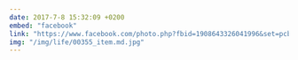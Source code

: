 ```yaml
---
date: 2017-7-8 15:32:09 +0200
embed: "facebook"
link: "https://www.facebook.com/photo.php?fbid=1908643326041996&set=pcb.1908644666041862&type=3&theater"
img: "/img/life/00355_item.md.jpg"
---
```

